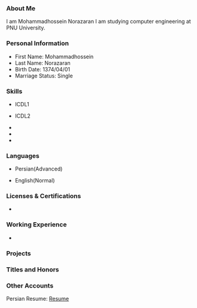 <img src="" />

### About Me

I am Mohammadhossein Norazaran
I am studying computer engineering at PNU University.

### Personal Information

- First Name: Mohammadhossein 
- Last Name: Norazaran
- Birth Date: 1374/04/01
- Marriage Status: Single

### Skills

+ ICDL1

+ ICDL2

+

+

+ 

### Languages

- Persian(Advanced)

- English(Normal)

### Licenses & Certifications

- 

### Working Experience

- 

### Projects
  

### Titles and Honors
  

### Other Accounts
  
  
  Persian Resume: <a href=""> Resume </a>
